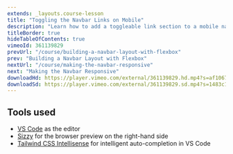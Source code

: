 ```yaml
---
extends: _layouts.course-lesson
title: "Toggling the Navbar Links on Mobile"
description: "Learn how to add a toggleable link section to a mobile navbar."
titleBorder: true
hideTableOfContents: true
vimeoId: 361139829
prevUrl: "/course/building-a-navbar-layout-with-flexbox"
prev: "Building a Navbar Layout with Flexbox"
nextUrl: "/course/making-the-navbar-responsive"
next: "Making the Navbar Responsive"
downloadHd: https://player.vimeo.com/external/361139829.hd.mp4?s=af1067340e4b8a1e453aaaffc122b0ae7d27098d&profile_id=169&download=1
downloadSd: https://player.vimeo.com/external/361139829.sd.mp4?s=1483c1a2ad1d5973c7305f1fdeacaf1ba57a6ccb&profile_id=165&download=1
---
```


## Tools used

- [VS Code](https://code.visualstudio.com/) as the editor
- [Sizzy](https://adamwathan.me/sizzy) for the browser preview on the right-hand side
- [Tailwind CSS Intellisense](https://marketplace.visualstudio.com/items?itemName=bradlc.vscode-tailwindcss) for intelligent auto-completion in VS Code

